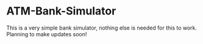 # ATM-Bank-Simulator
This is a very simple bank simulator, nothing else is needed for this to work.
Planning to make updates soon!
